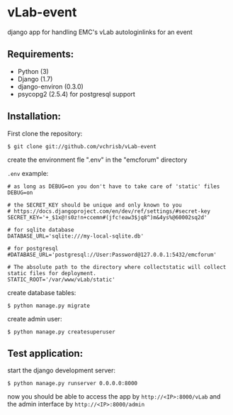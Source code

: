 vLab-event
==========
django app for handling EMC's vLab autologinlinks for an event

Requirements:
-------------
* Python (3)
* Django (1.7)
* django-environ (0.3.0)
* psycopg2 (2.5.4) for postgresql support

Installation:
-------------

First clone the repository:

    $ git clone git://github.com/vchrisb/vLab-event

create the environment fle ".env" in the "emcforum" directory

``.env`` example:

    # as long as DEBUG=on you don't have to take care of 'static' files
    DEBUG=on
    
    # the SECRET_KEY should be unique and only known to you
    # https://docs.djangoproject.com/en/dev/ref/settings/#secret-key
    SECRET_KEY='+_$1x@!s0z!n+ccemn#(jfc!eaw3$jq8^)m&4ys%@60002sq2d'
    
    # for sqlite database
    DATABASE_URL='sqlite:///my-local-sqlite.db'
    
    # for postgresql
    #DATABASE_URL='postgresql://User:Password@127.0.0.1:5432/emcforum'
    
    # The absolute path to the directory where collectstatic will collect static files for deployment.
    STATIC_ROOT='/var/www/vLab/static'

create database tables:

    $ python manage.py migrate

create admin user:

    $ python manage.py createsuperuser

Test application:
-----------------

start the django development server:

    $ python manage.py runserver 0.0.0.0:8000

now you should be able to access the app by ``http://<IP>:8000/vLab``
and the admin interface by ``http://<IP>:8000/admin``

